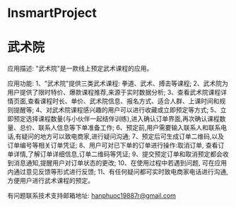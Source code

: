 # InsmartProject
# 武术院

应用描述: "武术院"是一款线上预定武术课程的应用。

应用功能: 
      1、"武术院"提供三类武术课程: 拳道、武术、搏击等课程; 
      2、武术院为用户提供了限时特价、爆款课程推荐,来源于实时数据分析; 
      3、查看武术院课程详情页面,查看课程时长、单价、武术院信息、报名方式、适合人群、上课时间和规则提醒等; 
      4、对武术院课程感兴趣的用户可以进行收藏或立即预定等方式; 
      5、立即预定选择课程数量(与小伙伴一起结伴训练),进入确认订单界面,再次确认课程数量、总价、联系人信息等下单准备工作; 
      6、预定前,用户需要输入联系人和联系电话,有疑问的地方可以致电商家,进行疑问沟通; 
      7、预定后可生成订单二维码,以及订单编号等相关订单凭证; 
      8、用户可对已下单的订单进行操作:取消订单, 查看订单详情,了解订单详细信息,订单二维码等凭证; 
      9、提交预定订单和取消预定都会收到消息通知,提醒用户对订单状态的更改; 
      10、在使用过程中若遇到问题, 可在应用内通过意见反馈等形式进行反馈; 
      11、有任何疑问都可实时致电商家电话进行沟通,方便用户进行武术课程的预定。

有问题联系技术支持邮箱地址: hanphuoc19887r@gmail.com
